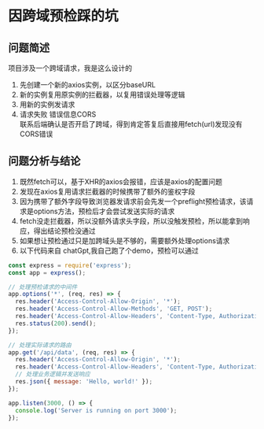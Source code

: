 # 因跨域预检踩的坑

## 问题简述

项目涉及一个跨域请求，我是这么设计的  
1. 先创建一个新的axios实例，以区分baseURL  
2. 新的实例复用原实例的拦截器，以复用错误处理等逻辑
3. 用新的实例发请求  
4. 请求失败 错误信息CORS  
联系后端确认是否开启了跨域，得到肯定答复后直接用fetch(url)发现没有CORS错误
## 问题分析与结论
1. 既然fetch可以，基于XHR的axios会报错，应该是axios的配置问题  
2. 发现在axios复用请求拦截器的时候携带了额外的鉴权字段  
3. 因为携带了额外字段导致浏览器发请求前会先发一个preflight预检请求，该请求是options方法，预检后才会尝试发送实际的请求  
4. fetch没走拦截器，所以没额外请求头字段，所以没触发预检，所以能拿到响应，得出结论预检没通过  
5. 如果想让预检通过只是加跨域头是不够的，需要额外处理options请求  
6. 以下代码来自 chatGpt,我自己跑了个demo，预检可以通过
```js
const express = require('express');
const app = express();

// 处理预检请求的中间件
app.options('*', (req, res) => {
  res.header('Access-Control-Allow-Origin', '*');
  res.header('Access-Control-Allow-Methods', 'GET, POST');
  res.header('Access-Control-Allow-Headers', 'Content-Type, Authorization');
  res.status(200).send();
});

// 处理实际请求的路由
app.get('/api/data', (req, res) => {
  res.header('Access-Control-Allow-Origin', '*');
  res.header('Access-Control-Allow-Headers', 'Content-Type, Authorization');
  // 处理业务逻辑并发送响应
  res.json({ message: 'Hello, world!' });
});

app.listen(3000, () => {
  console.log('Server is running on port 3000');
});
```
